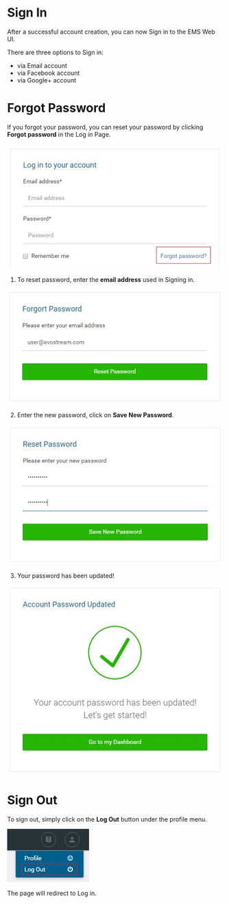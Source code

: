 # Sign In

After a successful account creation, you can now Sign in to the EMS Web UI.

There are three options to Sign in: 

- via Email account
- via Facebook account
- via Google+  account



# Forgot Password

If you forgot your password, you can reset your password by clicking **Forgot password** in the Log in Page.

![](./assets/forgotpassword.jpg)



1. To reset password, enter the **email address** used in Signing in.

![](./assets/resetpassword.jpg)

2. Enter the new password, click on **Save New Password**.

![](./assets/savenewpassword.jpg)

3. Your password has been updated!

![](./assets/resetsuccess.jpg)



# Sign Out

To sign out, simply click on the **Log Out** button under the profile menu.

![](./assets/logout.jpg)

The page will redirect to Log in.

